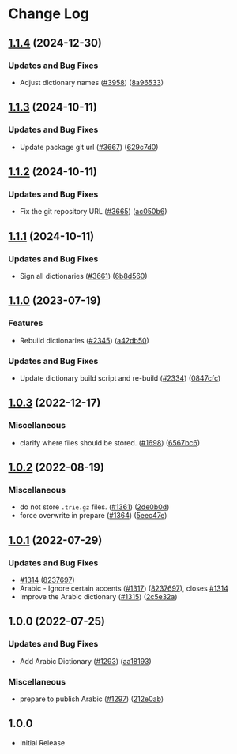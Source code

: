 # Change Log

## [1.1.4](https://github.com/khulnasoft/codetypo-dicts/compare/@codetypo/dict-ar@1.1.3...@codetypo/dict-ar@1.1.4) (2024-12-30)


### Updates and Bug Fixes

* Adjust dictionary names ([#3958](https://github.com/khulnasoft/codetypo-dicts/issues/3958)) ([8a96533](https://github.com/khulnasoft/codetypo-dicts/commit/8a96533bec21280103740868b81559437c413501))

## [1.1.3](https://github.com/khulnasoft/codetypo-dicts/compare/@codetypo/dict-ar@1.1.2...@codetypo/dict-ar@1.1.3) (2024-10-11)


### Updates and Bug Fixes

* Update package git url ([#3667](https://github.com/khulnasoft/codetypo-dicts/issues/3667)) ([629c7d0](https://github.com/khulnasoft/codetypo-dicts/commit/629c7d0a5e1bacad1d3874b1f8372edc3494ef97))

## [1.1.2](https://github.com/khulnasoft/codetypo-dicts/compare/@codetypo/dict-ar@1.1.1...@codetypo/dict-ar@1.1.2) (2024-10-11)


### Updates and Bug Fixes

* Fix the git repository URL ([#3665](https://github.com/khulnasoft/codetypo-dicts/issues/3665)) ([ac050b6](https://github.com/khulnasoft/codetypo-dicts/commit/ac050b697d57820109995e92fac5ccc32ced1723))

## [1.1.1](https://github.com/khulnasoft/codetypo-dicts/compare/@codetypo/dict-ar@1.1.0...@codetypo/dict-ar@1.1.1) (2024-10-11)


### Updates and Bug Fixes

* Sign all dictionaries ([#3661](https://github.com/khulnasoft/codetypo-dicts/issues/3661)) ([6b8d560](https://github.com/khulnasoft/codetypo-dicts/commit/6b8d560cf51a593458ce42bca415859f872cfc97))

## [1.1.0](https://github.com/khulnasoft/codetypo-dicts/compare/@codetypo/dict-ar@1.0.3...@codetypo/dict-ar@1.1.0) (2023-07-19)


### Features

* Rebuild dictionaries ([#2345](https://github.com/khulnasoft/codetypo-dicts/issues/2345)) ([a42db50](https://github.com/khulnasoft/codetypo-dicts/commit/a42db50300924afe6a44049f4d26a86c5a09457a))


### Updates and Bug Fixes

* Update dictionary build script and re-build ([#2334](https://github.com/khulnasoft/codetypo-dicts/issues/2334)) ([0847cfc](https://github.com/khulnasoft/codetypo-dicts/commit/0847cfc9623018940e7761e08eeba0ec7c0a320e))

## [1.0.3](https://github.com/khulnasoft/codetypo-dicts/compare/@codetypo/dict-ar@1.0.2...@codetypo/dict-ar@1.0.3) (2022-12-17)

### Miscellaneous

- clarify where files should be stored. ([#1698](https://github.com/khulnasoft/codetypo-dicts/issues/1698)) ([6567bc6](https://github.com/khulnasoft/codetypo-dicts/commit/6567bc62130404cb32945bdcc3bf07316c839396))

## [1.0.2](https://github.com/khulnasoft/codetypo-dicts/compare/@codetypo/dict-ar@1.0.1...@codetypo/dict-ar@1.0.2) (2022-08-19)

### Miscellaneous

- do not store `.trie.gz` files. ([#1361](https://github.com/khulnasoft/codetypo-dicts/issues/1361)) ([2de0b0d](https://github.com/khulnasoft/codetypo-dicts/commit/2de0b0df4b8addfd69e2e6899c05f8b502799b7c))
- force overwrite in prepare ([#1364](https://github.com/khulnasoft/codetypo-dicts/issues/1364)) ([5eec47e](https://github.com/khulnasoft/codetypo-dicts/commit/5eec47e223f1dd6370fcbc3c1b6b0361c92bbddf))

## [1.0.1](https://github.com/khulnasoft/codetypo-dicts/compare/@codetypo/dict-ar@1.0.0...@codetypo/dict-ar@1.0.1) (2022-07-29)

### Updates and Bug Fixes

- [#1314](https://github.com/khulnasoft/codetypo-dicts/issues/1314) ([8237697](https://github.com/khulnasoft/codetypo-dicts/commit/8237697eb8c782fe46303c306882e1cee148959b))
- Arabic - Ignore certain accents ([#1317](https://github.com/khulnasoft/codetypo-dicts/issues/1317)) ([8237697](https://github.com/khulnasoft/codetypo-dicts/commit/8237697eb8c782fe46303c306882e1cee148959b)), closes [#1314](https://github.com/khulnasoft/codetypo-dicts/issues/1314)
- Improve the Arabic dictionary ([#1315](https://github.com/khulnasoft/codetypo-dicts/issues/1315)) ([2c5e32a](https://github.com/khulnasoft/codetypo-dicts/commit/2c5e32a01d877507f856d3aebef4cdba08ff83dc))

## 1.0.0 (2022-07-25)

### Updates and Bug Fixes

- Add Arabic Dictionary ([#1293](https://github.com/khulnasoft/codetypo-dicts/issues/1293)) ([aa18193](https://github.com/khulnasoft/codetypo-dicts/commit/aa181931e3f511dcf19c532d05ef48293a25302b))

### Miscellaneous

- prepare to publish Arabic ([#1297](https://github.com/khulnasoft/codetypo-dicts/issues/1297)) ([212e0ab](https://github.com/khulnasoft/codetypo-dicts/commit/212e0aba5f3d92987763eea6c4ed30931754f263))

## 1.0.0

- Initial Release
